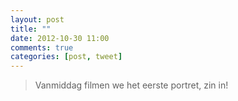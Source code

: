 ```yaml
---
layout: post
title: ""
date: 2012-10-30 11:00
comments: true
categories: [post, tweet]
---
```

> Vanmiddag filmen we het eerste portret, zin in!
